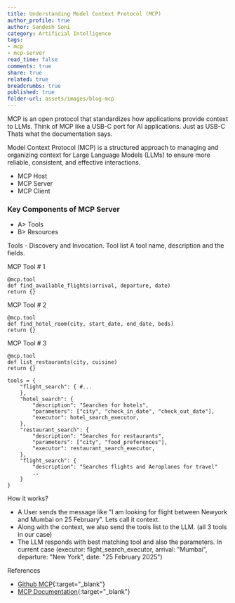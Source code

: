 ```yaml
---
title: Understanding Model Context Protocol (MCP)
author_profile: true
author: Sandesh Soni
category: Artificial Intelligence
tags:
- mcp
- mcp-server
read_time: false
comments: true
share: true
related: true
breadcrumbs: true
published: true
folder-url: assets/images/blog-mcp
---
```


MCP is an open protocol that standardizes how applications provide context to LLMs. Think of MCP like a USB-C port for AI applications. Just as USB-C
Thats what the documentation says.

Model Context Protocol (MCP) is a structured approach to managing and organizing context for Large Language Models (LLMs) to ensure more reliable, consistent, and effective interactions.

- MCP Host
- MCP Server
- MCP Client

### Key Components of MCP Server

- A> Tools
- B> Resources


Tools - Discovery and Invocation.
Tool list
A tool name, description and the fields.

MCP Tool # 1
```
@mcp.tool
def find_available_flights(arrival, departure, date)
return {}
```

MCP Tool # 2
```
@mcp.tool
def find_hotel_room(city, start_date, end_date, beds)
return {}
```

MCP Tool # 3
```
@mcp.tool
def list_restaurants(city, cuisine)
return {}
```

```
tools = {
    "flight_search": { #...
    },
    "hotel_search": {
        "description": "Searches for hotels",
        "parameters": ["city", "check_in_date", "check_out_date"],
        "executor": hotel_search_executor,
    },
    "restaurant_search": {
        "description": "Searches for restaurants",
        "parameters": ["city", "food_preferences"],
        "executor": restaurant_search_executor,
    },
    "flight_search": {
        "description": "Searches flights and Aeroplanes for travel"
        ..
    }
}
```

How it works?
- A User sends the message like "I am looking for flight between Newyork and Mumbai on 25 February". Lets call it context.
- Along with the context, we also send the tools list to the LLM. (all 3 tools in our case)
- The LLM responds with best matching tool and also the parameters. In current case (executor: flight_search_executor, arrival: "Mumbai", departure: "New York", date: "25 February 2025")

References
- [Github MCP](https://github.com/modelcontextprotocol){:target="_blank"}
- [MCP Documentation](https://modelcontextprotocol.io/introduction){:target="_blank"}